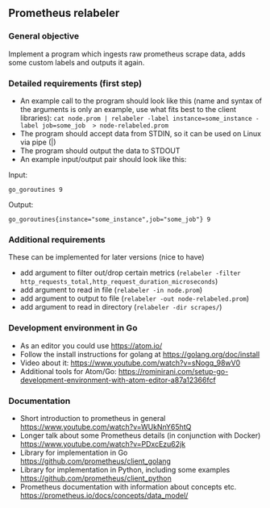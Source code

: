 ## Prometheus relabeler

### General objective
Implement a program which ingests raw prometheus scrape data, adds some custom labels and outputs it again.

### Detailed requirements (first step)
- An example call to the program should look like this (name and syntax of the arguments is only an example, use what fits best to the client libraries):
`cat node.prom | relabeler -label instance=some_instance -label job=some_job  > node-relabeled.prom`
- The program should accept data from STDIN, so it can be used on Linux via pipe (|) 
- The program should output the data to STDOUT
- An example input/output pair should look like this:

Input:
```
go_goroutines 9
```

Output:
```
go_goroutines{instance="some_instance",job="some_job"} 9
```

### Additional requirements
These can be implemented for later versions (nice to have)
- add argument to filter out/drop certain metrics (`relabeler -filter http_requests_total,http_request_duration_microseconds`)
- add argument to read in file (`relabeler -in node.prom`)
- add argument to output to file (`relabeler -out node-relabeled.prom`)
- add argument to read in directory (`relabeler -dir scrapes/`)

### Development environment in Go
* As an editor you could use https://atom.io/
* Follow the install instructions for golang at https://golang.org/doc/install
* Video about it: https://www.youtube.com/watch?v=sNogq_98wV0
* Additional tools for Atom/Go: https://rominirani.com/setup-go-development-environment-with-atom-editor-a87a12366fcf

### Documentation
* Short introduction to prometheus in general https://www.youtube.com/watch?v=WUkNnY65htQ
* Longer talk about some Prometheus details (in conjunction with Docker) https://www.youtube.com/watch?v=PDxcEzu62jk
* Library for implementation in Go https://github.com/prometheus/client_golang
* Library for implementation in Python, including some examples  https://github.com/prometheus/client_python
* Prometheus documentation with information about concepts etc. https://prometheus.io/docs/concepts/data_model/
